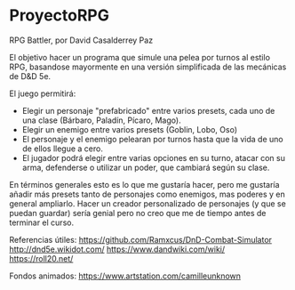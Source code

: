 # ProyectoRPG

RPG Battler, por David Casalderrey Paz

El objetivo hacer un programa que simule una pelea por turnos al estilo RPG, basandose mayormente en una versión simplificada de las mecánicas de D&D 5e.

El juego permitirá:
- Elegir un personaje "prefabricado" entre varios presets, cada uno de una clase (Bárbaro, Paladín, Pícaro, Mago).
- Elegir un enemigo entre varios presets (Goblin, Lobo, Oso)
- El personaje y el enemigo pelearan por turnos hasta que la vida de uno de ellos llegue a cero.
- El jugador podrá elegir entre varias opciones en su turno, atacar con su arma, defenderse o utilizar un poder, que cambiará según su clase.

En términos generales esto es lo que me gustaría hacer, pero me gustaría añadir más presets tanto de personajes como enemigos, mas poderes y en general ampliarlo. Hacer un creador personalizado de personajes (y que se puedan guardar) sería genial pero no creo que me de tiempo antes de terminar el curso.

Referencias útiles:
https://github.com/Ramxcus/DnD-Combat-Simulator
http://dnd5e.wikidot.com/
https://www.dandwiki.com/wiki/
https://roll20.net/

Fondos animados:
https://www.artstation.com/camilleunknown